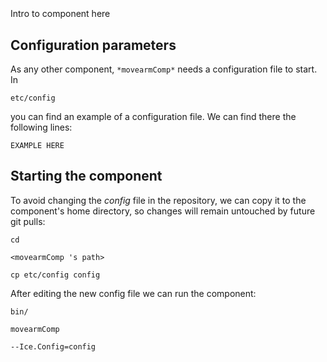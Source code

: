 ```
```
#
``` movearmComp
```
Intro to component here


## Configuration parameters
As any other component,
``` *movearmComp* ```
needs a configuration file to start. In

    etc/config

you can find an example of a configuration file. We can find there the following lines:

    EXAMPLE HERE

    
## Starting the component
To avoid changing the *config* file in the repository, we can copy it to the component's home directory, so changes will remain untouched by future git pulls:

    cd

``` <movearmComp 's path> ```

    cp etc/config config
    
After editing the new config file we can run the component:

    bin/

```movearmComp ```

    --Ice.Config=config
